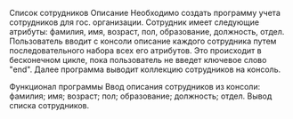Список сотрудников
Описание
Необходимо создать программу учета сотрудников для гос. организации. Сотрудник имеет следующие атрибуты: фамилия, имя, возраст, пол, образование, должность, отдел. Пользователь вводит с консоли описание каждого сотрудника путем последовательного набора всех его атрибутов. Это происходит в бесконечном цикле, пока пользователь не введет ключевое слово "end". Далее программа выводит коллекцию сотрудников на консоль.

Функционал программы
Ввод описания сотрудников из консоли:
фамилия;
имя;
возраст;
пол;
образование;
должность;
отдел.
Вывод списка сотрудников.

